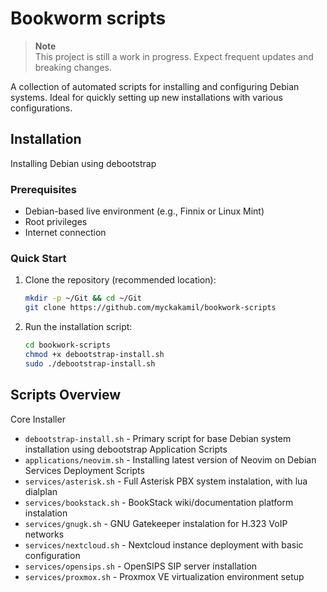 # Bookworm scripts

> **Note**  
> This project is still a work in progress. Expect frequent updates and breaking changes.

A collection of automated scripts for installing and configuring Debian systems. Ideal for quickly setting up new installations with various configurations.

## Installation
Installing Debian using debootstrap

### Prerequisites
- Debian-based live environment (e.g., Finnix or Linux Mint)
- Root privileges
- Internet connection

### Quick Start
1. Clone the repository (recommended location):
    ```bash
    mkdir -p ~/Git && cd ~/Git
    git clone https://github.com/myckakamil/bookwork-scripts
    ```
2. Run the installation script:
    ```bash
    cd bookwork-scripts
    chmod +x debootstrap-install.sh
    sudo ./debootstrap-install.sh
    ```
## Scripts Overview
Core Installer
- `debootstrap-install.sh` - Primary script for base Debian system installation using debootstrap
Application Scripts
- `applications/neovim.sh` - Installing latest version of Neovim on Debian
Services Deployment Scripts
- `services/asterisk.sh` - Full Asterisk PBX system instalation, with lua dialplan
- `services/bookstack.sh` - BookStack wiki/documentation platform instalation
- `services/gnugk.sh` - GNU Gatekeeper instalation for H.323 VoIP networks
- `services/nextcloud.sh` - Nextcloud instance deployment with basic configuration
- `services/opensips.sh` - OpenSIPS SIP server installation
- `services/proxmox.sh` - Proxmox VE virtualization environment setup